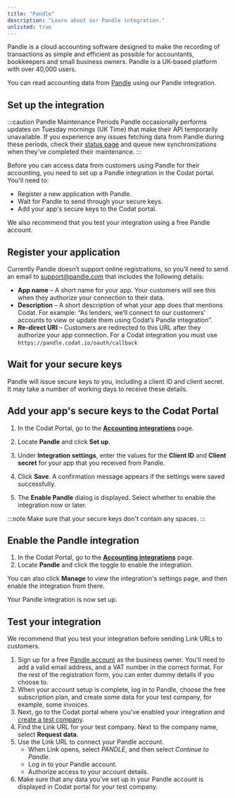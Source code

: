 ```yaml
---
title: "Pandle"
description: "Learn about our Pandle integration."
unlisted: true
---
```


Pandle is a cloud accounting software designed to make the recording of transactions as simple and efficient as possible for accountants, bookkeepers and small business owners. Pandle is a UK-based platform with over 40,000 users.

You can read accounting data from <a className="external" href="http://www.pandle.com">Pandle</a> using our Pandle integration.

## Set up the integration

:::caution Pandle Maintenance Periods
Pandle occasionally performs updates on Tuesday mornings (UK Time) that make their API temporarily unavailable. If you experience any issues fetching data from Pandle during these periods, check their [status page](http://status.pandle.com/) and queue new synchronizations when they've completed their maintenance.
:::

Before you can access data from customers using Pandle for their accounting, you need to set up a Pandle integration in the Codat portal. You'll need to:

- Register a new application with Pandle.
- Wait for Pandle to send through your secure keys.
- Add your app's secure keys to the Codat portal.

We also recommend that you test your integration using a free Pandle account.

## Register your application

Currently Pandle doesn’t support online registrations, so you’ll need to send an email to [support@pandle.com](mailto:support@pandle.com) that includes the following details:

- **App name** – A short name for your app. Your customers will see this when they authorize your connection to their data.
- **Description** – A short description of what your app does that mentions Codat. For example: “As lenders, we’ll connect to our customers’ accounts to view or update them using Codat’s Pandle integration”.
- **Re-direct URI** – Customers are redirected to this URL after they authorize your app connection. For a Codat integration you must use `https://pandle.codat.io/oauth/callback`

## Wait for your secure keys

Pandle will issue secure keys to you, including a client ID and client secret. It may take a number of working days to receive these details.

## Add your app's secure keys to the Codat Portal

1. In the Codat Portal, go to the <a className="external" href="https://app.codat.io/settings/integrations/accounting" target="_blank">**Accounting integrations**</a> page.

2. Locate **Pandle** and click **Set up**.

3. Under **Integration settings**, enter the values for the **Client ID** and **Client secret** for your app that you received from Pandle.

4. Click **Save**. A confirmation message appears if the settings were saved successfully.

5. The **Enable Pandle** dialog is displayed. Select whether to enable the integration now or later.

:::note
Make sure that your secure keys don't contain any spaces.
:::

## Enable the Pandle integration

1. In the Codat Portal, go to the <a className="external" href="https://app.codat.io/settings/integrations/accounting" target="blank">**Accounting integrations**</a> page.
2. Locate **Pandle** and click the toggle to enable the integration.

You can also click **Manage** to view the integration's settings page, and then enable the integration from there.

Your Pandle integration is now set up.

## Test your integration

We recommend that you test your integration before sending Link URLs to customers.

1. Sign up for a free <a href="https://my.pandle.com/users/sign_up" target="_blank">Pandle account</a> as the business owner. You'll need to add a valid email address, and a VAT number in the correct format. For the rest of the registration form, you can enter dummy details if you choose to.
2. When your account setup is complete, log in to Pandle, choose the free subscription plan, and create some data for your test company, for example, some invoices.
3. Next, go to the Codat portal where you've enabled your integration and [create a test company](/configure/portal/companies#add-a-new-company).
4. Find the Link URL for your test company. Next to the company name, select **Request data**.
5. Use the Link URL to connect your Pandle account.
   - When Link opens, select _PANDLE_, and then select _Continue to Pandle_.
   - Log in to your Pandle account.
   - Authorize access to your account details.
6. Make sure that any data you've set up in your Pandle account is displayed in Codat portal for your test company.
